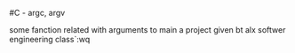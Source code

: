 #C - argc, argv

some fanction related with arguments to main
a project given bt alx softwer engineering class`:wq

